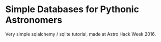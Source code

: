 # Simple Databases for Pythonic Astronomers
Very simple sqlalchemy / sqlite tutorial, made at Astro Hack Week 2016.
